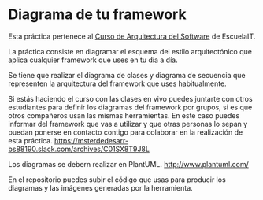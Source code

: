 # Diagrama de tu framework

Esta práctica pertenece al [Curso de Arquitectura del Software](https://escuela.it/cursos/curso-arquitecturas-software-agiles-pesadas) de EscuelaIT. 

La práctica consiste en diagramar el esquema del estilo arquitectónico que aplica cualquier framework que uses en tu día a día.

Se tiene que realizar el diagrama de clases y diagrama de secuencia que representen la arquitectura del framework que uses habitualmente.

Si estás haciendo el curso con las clases en vivo puedes juntarte con otros estudiantes para definir los diagramas del framework por grupos, si es que otros compañeros usan las mismas herramientas. En este caso puedes informar del framework que vas a utilizar y que otras personas lo sepan y puedan ponerse en contacto contigo para colaborar en la realización de esta práctica. https://msterdedesarr-bs88190.slack.com/archives/C01SX8T9J8L

Los diagramas se debern realizar en PlantUML. <http://www.plantuml.com/>

En el repositorio puedes subir el código que usas para producir los diagramas y las imágenes generadas por la herramienta.
